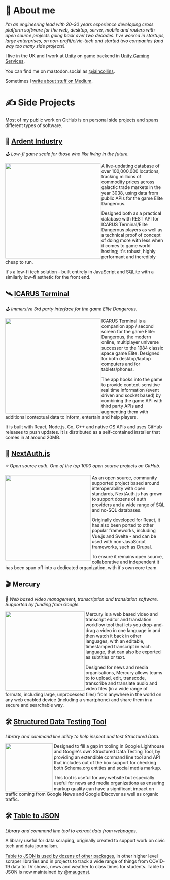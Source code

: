 # 🧔 About me

_I'm an engineering lead with 20-30 years experience developing cross platform software for the web, desktop, server, mobile and routers with open source projects going back over two decades. I've worked in startups, large enterprises, on non-profit/civic-tech and started two companies (and way too many side projects)._

I live in the UK and I work at [Unity](https://unity.com/) on game backend in [Unity Gaming Services](https://unity.com/solutions/gaming-services).

You can find me on mastodon.social as <a rel="me" href="https://mastodon.social/@iaincollins">@iaincollins</a>.

Sometimes I [write about stuff on Medium](https://iaincollins.medium.com/).
 
# ✍ Side Projects

Most of my public work on GitHub is on personal side projects and spans different types of software.

## 💽 [Ardent Industry]([https://github.com/iaincollins/icarus](https://ardent-industry.com))

_🕹️ Low-fi game scale for those who like living in the future._

<a href="https://ardent-industry.com"><img src="https://github.com/iaincollins/iaincollins/assets/595695/92408024-b594-4bb7-9de6-15525885f084" width="300" align="left"></a>

A live-updating database of over 100,000,000 locations, tracking millions of commodity prices across galactic trade markets in the year 3038, using data from public APIs for the game Elite Dangerous.

Designed both as a practical database with REST API for ICARUS Terminal/Elite Dangerous players as well as a technical proof of concept of doing more with less when it comes to game world hosting; it's robust, highly performant and incredibly cheap to run.

It's a low-fi tech solution - built entirely in JavaScript and SQLite with a similarly low-fi asthetic for the front end.

## 🛰 [ICARUS Terminal](https://github.com/iaincollins/icarus)

_🕹️ Immersive 3rd party interface for the game Elite Dangerous._

<a href="https://github.com/iaincollins/icarus"><img src="https://user-images.githubusercontent.com/595695/192074952-3bfa22b1-2dd1-45f6-893e-0f56ae5b87c7.png" width="300" align="left"></a>

ICARUS Terminal is a companion app / second screen for the game Elite: Dangerous, the modern online, multiplayer universe successor to the 1984 classic space game Elite. Designed for both desktop/laptop computers and for tablets/phones.

The app hooks into the game to provide context-sensitive real time information (event driven and socket based) by combining the game API with third party APIs and augmenting them with additional contextual data to inform, entertain and help players.

It is built with React, Node.js, Go, C++ and native OS APIs and uses GitHub releases to push updates. It is distributed as a self-contained installer that comes in at around 20MB.

## 🔑 [NextAuth.js](https://next-auth.js.org)

_⭐️ Open source auth. One of the top 1000 open source projects on GitHub._

<a href="https://next-auth.js.org"><img src="https://user-images.githubusercontent.com/595695/151672056-ba14691b-b260-4010-8b2a-d7429c339319.png" width="270" align="left"></a>

As an open source, community supported project based around interoperability with open standards, NextAuth.js has grown to support dozens of auth providers and a wide range of SQL and no-SQL databases.

Originally developed for React, it has also been ported to other popular frameworks, including Vue.js and Svelte - and can be used with non-JavaScript frameworks, such as Drupal.

To ensure it remains open source, collaborative and independent it has been spun off into a dedicated organization, with it's own core team.

## 🎬 Mercury

_📼 Web based video management, transcription and translation software. Supported by funding from Google._

<img src="https://user-images.githubusercontent.com/595695/136658187-c3ef9888-e17f-4c50-aa2f-d54eec2a276b.png" width="250" align="left">

Mercury is a web based video and transcript editor and translation workflow tool that lets you drop-and-drag a video in one language in and then watch it back in other languages, with an editable, timestamped transcript in each language, that can also be exported as subtitles or text.

Designed for news and media organisations, Mercury allows teams to to upload, edit, transcode, transcribe and translate audio and video files (in a wide range of formats, including large, unprocessed files) from anywhere in the world on any web enabled device (including a smartphone) and share them in a secure and searchable way.

## 🛠 [Structured Data Testing Tool](https://github.com/glitchdigital/structured-data-testing-tool)

_Library and command line utility to help inspect and test Structured Data._

<img src="https://user-images.githubusercontent.com/595695/136657786-ec1f4db5-433b-41d0-b276-50469e3e9cb0.png" width="150" align="left">

Designed to fill a gap in tooling in Google Lighthouse and Google's own Structured Data Testing Tool, by providing an extendible command line tool and API that includes out of the box support for checking both Schema.org entities and social media markup.

This tool is useful for any website but especially useful for news and media organizations as ensuring markup quality can have a significant impact on traffic coming from Google News and Google Discover as well as organic traffic.

## 🛠 [Table to JSON](https://www.npmjs.com/package/tabletojson)

_Library and command line tool to extract data from webpages._

A library useful for data scraping, originally created to support work on civic tech and data journalism.

[Table to JSON is used by dozens of other packages](https://www.npmjs.com/browse/depended/tabletojson), in other higher level scraper libraries and in projects to track a wide range of things from COVID-19 data to TV shows, news and weather to class times for students. Table to JSON is now maintained by [@maugenst](https://github.com/maugenst).
